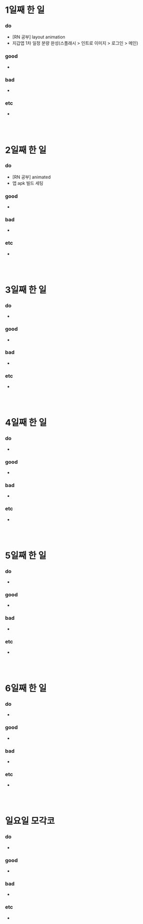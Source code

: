 # 1일째 한 일 
### do
- [RN 공부] layout animation
- 지갑앱 1차 일정 분량 완성(스플래시 > 인트로 이미지 > 로그인 > 메인)

### good
- 

### bad
- 

### etc
- 

<br /><br />

# 2일째 한 일 
### do
- [RN 공부] animated
- 앱 apk 빌드 세팅

### good
-

### bad
-

### etc
-

<br /><br />

# 3일째 한 일 
### do
-

### good
-

### bad
-

### etc
-

<br /><br />

# 4일째 한 일 
### do
-

### good
-

### bad
-

### etc
- 

<br /><br />

# 5일째 한 일 
### do
-

### good
-

### bad
-

### etc
- 

<br /><br />

# 6일째 한 일 
### do
-

### good
-
 
### bad
-

### etc
-

<br /><br />

# 일요일 모각코
### do
-

### good
-

### bad
- 

### etc
-

<br /><br />
